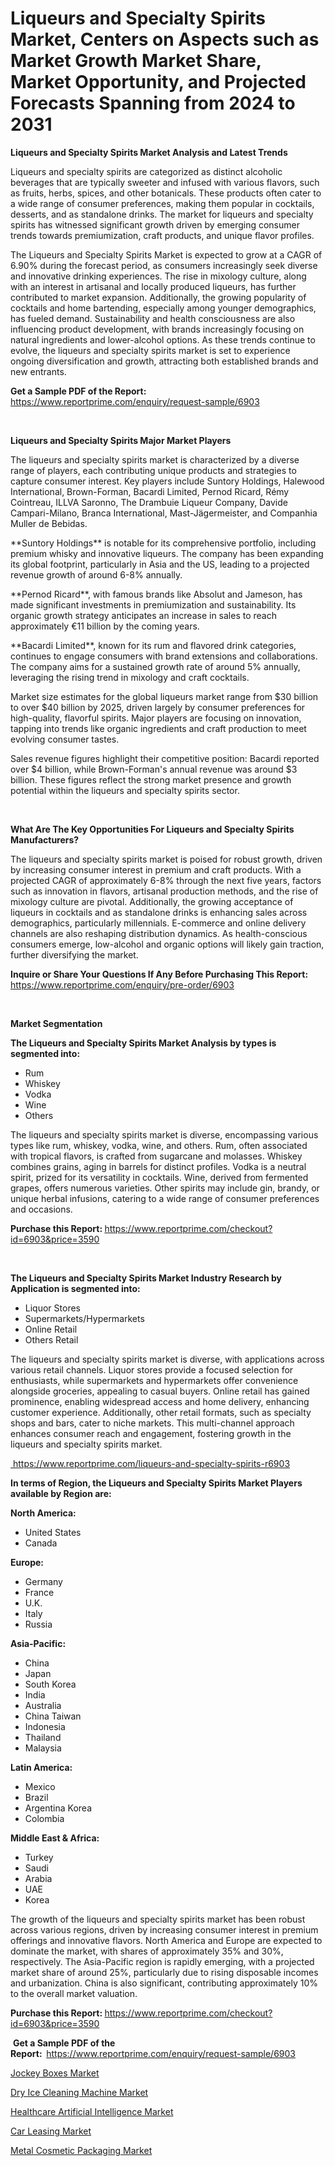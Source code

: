 <p><h1>Liqueurs and Specialty Spirits Market, Centers on Aspects such as Market Growth Market Share, Market Opportunity, and Projected Forecasts Spanning from 2024 to 2031</h1></p><p><strong>Liqueurs and Specialty Spirits Market Analysis and Latest Trends</strong></p>
<p><p>Liqueurs and specialty spirits are categorized as distinct alcoholic beverages that are typically sweeter and infused with various flavors, such as fruits, herbs, spices, and other botanicals. These products often cater to a wide range of consumer preferences, making them popular in cocktails, desserts, and as standalone drinks. The market for liqueurs and specialty spirits has witnessed significant growth driven by emerging consumer trends towards premiumization, craft products, and unique flavor profiles.</p><p>The Liqueurs and Specialty Spirits Market is expected to grow at a CAGR of 6.90% during the forecast period, as consumers increasingly seek diverse and innovative drinking experiences. The rise in mixology culture, along with an interest in artisanal and locally produced liqueurs, has further contributed to market expansion. Additionally, the growing popularity of cocktails and home bartending, especially among younger demographics, has fueled demand. Sustainability and health consciousness are also influencing product development, with brands increasingly focusing on natural ingredients and lower-alcohol options. As these trends continue to evolve, the liqueurs and specialty spirits market is set to experience ongoing diversification and growth, attracting both established brands and new entrants.</p></p>
<p><strong>Get a Sample PDF of the Report:&nbsp;</strong> <a href="https://www.reportprime.com/enquiry/request-sample/6903">https://www.reportprime.com/enquiry/request-sample/6903</a></p>
<p>&nbsp;</p>
<p><strong>Liqueurs and Specialty Spirits Major Market Players</strong></p>
<p><p>The liqueurs and specialty spirits market is characterized by a diverse range of players, each contributing unique products and strategies to capture consumer interest. Key players include Suntory Holdings, Halewood International, Brown-Forman, Bacardi Limited, Pernod Ricard, Rémy Cointreau, ILLVA Saronno, The Drambuie Liqueur Company, Davide Campari-Milano, Branca International, Mast-Jägermeister, and Companhia Muller de Bebidas.</p><p>**Suntory Holdings** is notable for its comprehensive portfolio, including premium whisky and innovative liqueurs. The company has been expanding its global footprint, particularly in Asia and the US, leading to a projected revenue growth of around 6-8% annually.</p><p>**Pernod Ricard**, with famous brands like Absolut and Jameson, has made significant investments in premiumization and sustainability. Its organic growth strategy anticipates an increase in sales to reach approximately €11 billion by the coming years.</p><p>**Bacardi Limited**, known for its rum and flavored drink categories, continues to engage consumers with brand extensions and collaborations. The company aims for a sustained growth rate of around 5% annually, leveraging the rising trend in mixology and craft cocktails.</p><p>Market size estimates for the global liqueurs market range from $30 billion to over $40 billion by 2025, driven largely by consumer preferences for high-quality, flavorful spirits. Major players are focusing on innovation, tapping into trends like organic ingredients and craft production to meet evolving consumer tastes.</p><p>Sales revenue figures highlight their competitive position: Bacardi reported over $4 billion, while Brown-Forman's annual revenue was around $3 billion. These figures reflect the strong market presence and growth potential within the liqueurs and specialty spirits sector.</p></p>
<p>&nbsp;</p>
<p><strong>What Are The Key Opportunities For Liqueurs and Specialty Spirits Manufacturers?</strong></p>
<p><p>The liqueurs and specialty spirits market is poised for robust growth, driven by increasing consumer interest in premium and craft products. With a projected CAGR of approximately 6-8% through the next five years, factors such as innovation in flavors, artisanal production methods, and the rise of mixology culture are pivotal. Additionally, the growing acceptance of liqueurs in cocktails and as standalone drinks is enhancing sales across demographics, particularly millennials. E-commerce and online delivery channels are also reshaping distribution dynamics. As health-conscious consumers emerge, low-alcohol and organic options will likely gain traction, further diversifying the market.</p></p>
<p><strong>Inquire or Share Your Questions If Any Before Purchasing This Report:</strong> <a href="https://www.reportprime.com/enquiry/pre-order/6903">https://www.reportprime.com/enquiry/pre-order/6903</a></p>
<p>&nbsp;</p>
<p><strong>Market Segmentation</strong></p>
<p><strong>The Liqueurs and Specialty Spirits Market Analysis by types is segmented into:</strong></p>
<p><ul><li>Rum</li><li>Whiskey</li><li>Vodka</li><li>Wine</li><li>Others</li></ul></p>
<p><p>The liqueurs and specialty spirits market is diverse, encompassing various types like rum, whiskey, vodka, wine, and others. Rum, often associated with tropical flavors, is crafted from sugarcane and molasses. Whiskey combines grains, aging in barrels for distinct profiles. Vodka is a neutral spirit, prized for its versatility in cocktails. Wine, derived from fermented grapes, offers numerous varieties. Other spirits may include gin, brandy, or unique herbal infusions, catering to a wide range of consumer preferences and occasions.</p></p>
<p><strong>Purchase this Report:&nbsp;</strong><a href="https://www.reportprime.com/checkout?id=6903&price=3590">https://www.reportprime.com/checkout?id=6903&price=3590</a></p>
<p>&nbsp;</p>
<p><strong>The Liqueurs and Specialty Spirits Market Industry Research by Application is segmented into:</strong></p>
<p><ul><li>Liquor Stores</li><li>Supermarkets/Hypermarkets</li><li>Online Retail</li><li>Others Retail</li></ul></p>
<p><p>The liqueurs and specialty spirits market is diverse, with applications across various retail channels. Liquor stores provide a focused selection for enthusiasts, while supermarkets and hypermarkets offer convenience alongside groceries, appealing to casual buyers. Online retail has gained prominence, enabling widespread access and home delivery, enhancing customer experience. Additionally, other retail formats, such as specialty shops and bars, cater to niche markets. This multi-channel approach enhances consumer reach and engagement, fostering growth in the liqueurs and specialty spirits market.</p></p>
<p><a href="https://www.reportprime.com/liqueurs-and-specialty-spirits-r6903">&nbsp;https://www.reportprime.com/liqueurs-and-specialty-spirits-r6903</a></p>
<p><strong>In terms of Region, the Liqueurs and Specialty Spirits Market Players available by Region are:</strong></p>
<p>
    <p> <strong> North America: </strong>
        <ul>
            <li>United States</li>
            <li>Canada</li>
        </ul>
        </p> 
    <p> <strong> Europe: </strong>
        <ul>
            <li>Germany</li>
            <li>France</li>
            <li>U.K.</li>
            <li>Italy</li>
            <li>Russia</li>
        </ul>
        </p> 
    <p> <strong> Asia-Pacific: </strong>
        <ul>
            <li>China</li>
            <li>Japan</li>
            <li>South Korea</li>
            <li>India</li>
            <li>Australia</li>
            <li>China Taiwan</li>
            <li>Indonesia</li>
            <li>Thailand</li>
            <li>Malaysia</li>
        </ul>
        </p> 
    <p> <strong> Latin America: </strong>
        <ul>
            <li>Mexico</li>
            <li>Brazil</li>
            <li>Argentina Korea</li>
            <li>Colombia</li>
        </ul>
        </p> 
    <p> <strong> Middle East & Africa: </strong>
        <ul>
            <li>Turkey</li>
            <li>Saudi</li>
            <li>Arabia</li>
            <li>UAE</li>
            <li>Korea</li>
        </ul>
    </p>
    </p>
<p><p>The growth of the liqueurs and specialty spirits market has been robust across various regions, driven by increasing consumer interest in premium offerings and innovative flavors. North America and Europe are expected to dominate the market, with shares of approximately 35% and 30%, respectively. The Asia-Pacific region is rapidly emerging, with a projected market share of around 25%, particularly due to rising disposable incomes and urbanization. China is also significant, contributing approximately 10% to the overall market valuation.</p></p>
<p><strong>Purchase this Report: </strong><a href="https://www.reportprime.com/checkout?id=6903&price=3590">https://www.reportprime.com/checkout?id=6903&price=3590</a></p>
<p>&nbsp;<strong>Get a Sample PDF of the Report:&nbsp;&nbsp;</strong><a href="https://www.reportprime.com/enquiry/request-sample/6903">https://www.reportprime.com/enquiry/request-sample/6903</a></p>
<p><strong></strong></p>
<p><p><a href="https://issuu.com/reportprime-2/docs/jockey-boxes-market-size-2030.pptx_6de7e9999c73b7">Jockey Boxes Market</a></p><p><a href="https://issuu.com/reportprime-2/docs/dry-ice-cleaning-machine-market-siz_8ee227f0fc1acc">Dry Ice Cleaning Machine Market</a></p><p><a href="https://medium.com/@felipestehr/how-regional-markets-are-adapting-to-healthcare-artificial-intelligence-market-innovations-dc9d4668f0fb">Healthcare Artificial Intelligence Market</a></p><p><a href="https://www.linkedin.com/pulse/strategic-insights-global-car-leasing-market-trends-2024--daptc?trackingId=i8inL48CQeS4i%2Bl8w3DJiA%3D%3D">Car Leasing Market</a></p><p><a href="https://medium.com/@felipestehr/global-metal-cosmetic-packaging-market-is-projected-to-grow-at-a-cagr-of-12-2-d298cd783b32">Metal Cosmetic Packaging Market</a></p></p>